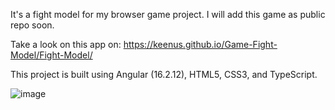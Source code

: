 It's a fight model for my browser game project. I will add this game as public repo soon.

Take a look on this app on: https://keenus.github.io/Game-Fight-Model/Fight-Model/

This project is built using Angular (16.2.12), HTML5, CSS3, and TypeScript.

![image](https://github.com/Keenus/Game-Fight-Model/assets/122308719/01d11e8e-19b4-4765-ad79-7f9956f83d1b)
